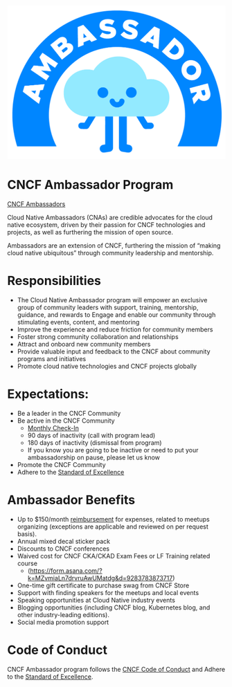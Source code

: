 <img alt="CNCF Ambassador" src="https://raw.githubusercontent.com/cncf/artwork/master/other/ambassador/icon/color/cncf-ambassador-icon-color.png" width="600px">

# CNCF Ambassador Program 
[CNCF Ambassadors](https://www.cncf.io/people/ambassadors/)

Cloud Native Ambassadors (CNAs) are credible advocates for the cloud native ecosystem, driven by their passion for CNCF technologies and projects, as well as furthering the mission of open source.

Ambassadors are an extension of CNCF, furthering the mission of “making cloud native ubiquitous” through community leadership and mentorship.

# Responsibilities
- The Cloud Native Ambassador program will empower an exclusive group of community leaders with support, training, mentorship, guidance, and rewards to Engage and enable our community through stimulating events, content, and mentoring
- Improve the experience and reduce friction for community members
- Foster strong community collaboration and relationships
- Attract and onboard new community members
- Provide valuable input and feedback to the CNCF about community programs and initiatives
- Promote cloud native technologies and CNCF projects globally

# Expectations:
- Be a leader in the CNCF Community
- Be active in the CNCF Community
  - [Monthly Check-In](https://form.asana.com/?k=5ppHO7iTxPS014O13BcdhQ&d=9283783873717)
  - 90 days of inactivity (call with program lead) 
  - 180 days of inactivity (dismissal from program)
  - If you know you are going to be inactive or need to put your ambassadorship on pause, please let us know
- Promote the CNCF Community
- Adhere to the [Standard of Excellence](https://www.cncf.io/people/ambassadors/program-standards/)

# Ambassador Benefits
- Up to $150/month [reimbursement](https://github.com/cncf/ambassadors/blob/main/2.0/Reimbursements_Meetup.md) for expenses, related to meetups organizing (exceptions are applicable and reviewed on per request basis).
- Annual mixed decal sticker pack 
- Discounts to CNCF conferences
- Waived cost for CNCF CKA/CKAD Exam Fees or LF Training related course
  - (https://form.asana.com/?k=MZvmiaLn7drvruAwUMatdg&d=9283783873717)
- One-time gift certificate to purchase swag from CNCF Store 
- Support with finding speakers for the meetups and local events
- Speaking opportunities at Cloud Native industry events
- Blogging opportunities (including CNCF blog, Kubernetes blog, and other industry-leading editions).
- Social media promotion support

# Code of Conduct
CNCF Ambassador program follows the [CNCF Code of Conduct](https://www.cncf.io/conduct/) and Adhere to the [Standard of Excellence](https://www.cncf.io/people/ambassadors/program-standards/).
